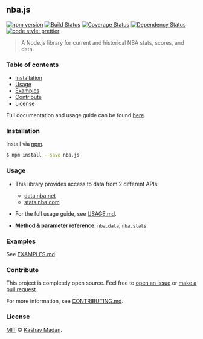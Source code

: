 ## nba.js

[![npm version](https://badge.fury.io/js/nba.js.svg)](https://badge.fury.io/js/nba.js)
[![Build Status](https://travis-ci.org/kshvmdn/nba.js.svg?branch=master)](https://travis-ci.org/kshvmdn/nba.js)
[![Coverage Status](https://coveralls.io/repos/github/kshvmdn/nba.js/badge.svg?branch=master)](https://coveralls.io/github/kshvmdn/nba.js?branch=master)
[![Dependency Status](https://img.shields.io/david/kshvmdn/nba.js.svg)](https://david-dm.org/kshvmdn/nba.js)
[![code style: prettier](https://img.shields.io/badge/code_style-prettier-ff69b4.svg)](https://github.com/prettier/prettier)

> A Node.js library for current and historical NBA stats, scores, and data.

### Table of contents

* [Installation](#installation)
* [Usage](#usage)
* [Examples](#examples)
* [Contribute](#contribute)
* [License](#license)

Full documentation and usage guide can be found [here](docs).

### Installation

Install via [npm](https://npmjs.com/packages/nba.js).

```sh
$ npm install --save nba.js
```

### Usage

* This library provides access to data from 2 different APIs:

  * [data.nba.net](http://data.nba.net)
  * [stats.nba.com](http://stats.nba.com)

* For the full usage guide, see [USAGE.md](docs/USAGE.md).

* **Method & parameter reference**: [`nba.data`](docs/api/DATA.md),
  [`nba.stats`](docs/api/STATS.md).

### Examples

See [EXAMPLES.md](docs/EXAMPLES.md).

### Contribute

This project is completely open source. Feel free to
[open an issue](https://github.com/kshvmdn/nba.js/issues) or
[make a pull request](https://github.com/kshvmdn/nba.js/pulls).

For more information, see [CONTRIBUTING.md](docs/CONTRIBUTING.md).

### License

[MIT](./LICENSE) © [Kashav Madan](http://kshvmdn.com).
